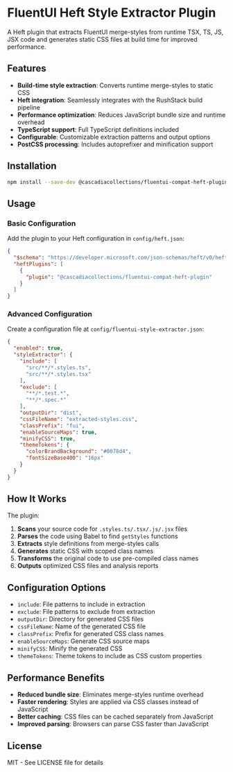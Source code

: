 # FluentUI Heft Style Extractor Plugin

A Heft plugin that extracts FluentUI merge-styles from runtime TSX, TS, JS, JSX code and generates static CSS files at build time for improved performance.

## Features

- **Build-time style extraction**: Converts runtime merge-styles to static CSS
- **Heft integration**: Seamlessly integrates with the RushStack build pipeline
- **Performance optimization**: Reduces JavaScript bundle size and runtime overhead
- **TypeScript support**: Full TypeScript definitions included
- **Configurable**: Customizable extraction patterns and output options
- **PostCSS processing**: Includes autoprefixer and minification support

## Installation

```bash
npm install --save-dev @cascadiacollections/fluentui-compat-heft-plugin
```

## Usage

### Basic Configuration

Add the plugin to your Heft configuration in `config/heft.json`:

```json
{
  "$schema": "https://developer.microsoft.com/json-schemas/heft/v0/heft.schema.json",
  "heftPlugins": [
    {
      "plugin": "@cascadiacollections/fluentui-compat-heft-plugin"
    }
  ]
}
```

### Advanced Configuration

Create a configuration file at `config/fluentui-style-extractor.json`:

```json
{
  "enabled": true,
  "styleExtractor": {
    "include": [
      "src/**/*.styles.ts",
      "src/**/*.styles.tsx"
    ],
    "exclude": [
      "**/*.test.*",
      "**/*.spec.*"
    ],
    "outputDir": "dist",
    "cssFileName": "extracted-styles.css",
    "classPrefix": "fui",
    "enableSourceMaps": true,
    "minifyCSS": true,
    "themeTokens": {
      "colorBrandBackground": "#0078d4",
      "fontSizeBase400": "16px"
    }
  }
}
```

## How It Works

The plugin:

1. **Scans** your source code for `.styles.ts/.tsx/.js/.jsx` files
2. **Parses** the code using Babel to find `getStyles` functions
3. **Extracts** style definitions from merge-styles calls
4. **Generates** static CSS with scoped class names
5. **Transforms** the original code to use pre-compiled class names
6. **Outputs** optimized CSS files and analysis reports

## Configuration Options

- `include`: File patterns to include in extraction
- `exclude`: File patterns to exclude from extraction
- `outputDir`: Directory for generated CSS files
- `cssFileName`: Name of the generated CSS file
- `classPrefix`: Prefix for generated CSS class names
- `enableSourceMaps`: Generate CSS source maps
- `minifyCSS`: Minify the generated CSS
- `themeTokens`: Theme tokens to include as CSS custom properties

## Performance Benefits

- **Reduced bundle size**: Eliminates merge-styles runtime overhead
- **Faster rendering**: Styles are applied via CSS classes instead of JavaScript
- **Better caching**: CSS files can be cached separately from JavaScript
- **Improved parsing**: Browsers can parse CSS faster than JavaScript

## License

MIT - See LICENSE file for details